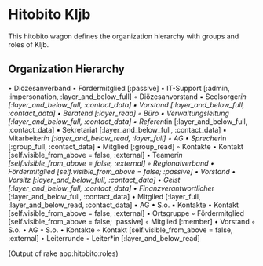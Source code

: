 # Hitobito Kljb

This hitobito wagon defines the organization hierarchy with groups and roles
of Kljb.


## Organization Hierarchy

• Diözesanverband 
        ▪ Fördermitglied [:passive]
        ▪ IT-Support [:admin, :impersonation, :layer_and_below_full]
    ◦ Diözesanvorstand
        ▪ Seelsorger*in [:layer_and_below_full, :contact_data]
        ▪ Vorstand [:layer_and_below_full, :contact_data]
        ▪ Beratend [:layer_read]
    ◦ Büro
        ▪ Verwaltungsleitung [:layer_and_below_full, :contact_data]
        ▪ Referent*in [:layer_and_below_full, :contact_data]
        ▪ Sekretariat [:layer_and_below_full, :contact_data]
        ▪ Mitarbeiter*in [:layer_and_below_read, :layer_full]
    ◦ AG
        ▪ Sprecher*in [:group_full, :contact_data]
        ▪ Mitglied [:group_read]
    ◦ Kontakte
        ▪ Kontakt [self.visible_from_above = false, :external]
        ▪ Teamer*in [self.visible_from_above = false, :external]
    ◦ Regionalverband
            • Fördermitglied [self.visible_from_above = false; :passive]
        ▪ Vorstand
            • Vorsitz [:layer_and_below_full, :contact_data]
            • Geist [:layer_and_below_full, :contact_data]
            • Finanzverantwortliche*r [:layer_and_below_full, :contact_data]
            • Mitglied [:layer_full, :layer_and_below_read, :contact_data]
        ▪ AG
            • S.o.
        ▪ Kontakte
            • Kontakt [self.visible_from_above = false, :external]
        ▪ Ortsgruppe
                ◦ Fördermitglied [self.visible_from_above = false; :passive]
                ◦ Mitglied [:member]
            • Vorstand
                ◦ S.o.
            • AG
                ◦ S.o.
            • Kontakte
                ◦ Kontakt [self.visible_from_above = false, :external]
            • Leiterrunde
                ◦ Leiter*in [:layer_and_below_read]

(Output of rake app:hitobito:roles)
